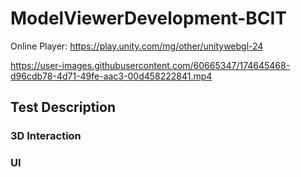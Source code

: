 # ModelViewerDevelopment-BCIT

Online Player: https://play.unity.com/mg/other/unitywebgl-24



https://user-images.githubusercontent.com/60665347/174645468-d96cdb78-4d71-49fe-aac3-00d458222841.mp4



## Test Description

### 3D Interaction

### UI
